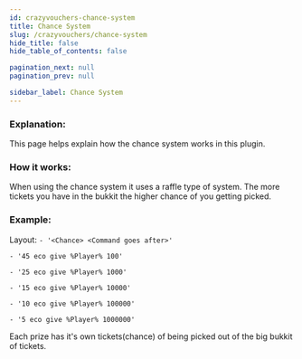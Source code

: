 ```yaml
---
id: crazyvouchers-chance-system
title: Chance System
slug: /crazyvouchers/chance-system
hide_title: false
hide_table_of_contents: false

pagination_next: null
pagination_prev: null

sidebar_label: Chance System
---
```

### Explanation:
This page helps explain how the chance system works in this plugin.

### How it works:
When using the chance system it uses a raffle type of system. The more tickets you have in the bukkit the higher chance of you getting picked.

### Example:
Layout: `- '<Chance> <Command goes after>'`

`- '45 eco give %Player% 100'`

`- '25 eco give %Player% 1000'`

`- '15 eco give %Player% 10000'`

`- '10 eco give %Player% 100000'`

`- '5 eco give %Player% 1000000'`

Each prize has it's own tickets(chance) of being picked out of the big bukkit of tickets.